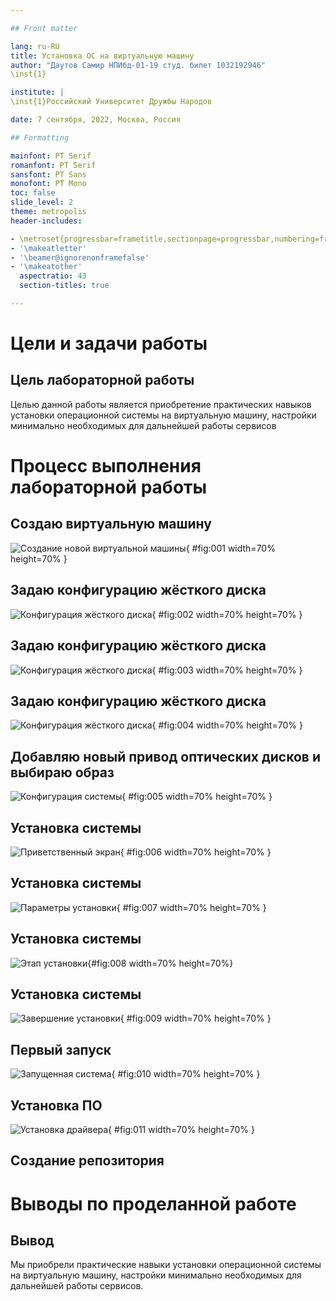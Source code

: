 ```yaml
---

## Front matter

lang: ru-RU
title: Установка ОС на виртуальную машину
author: "Даутов Самир НПИбд-01-19 студ. билет 1032192946"
\inst{1}

institute: |
\inst{1}Российский Университет Дружбы Народов

date: 7 сентября, 2022, Москва, Россия

## Formatting

mainfont: PT Serif
romanfont: PT Serif
sansfont: PT Sans
monofont: PT Mono
toc: false
slide_level: 2
theme: metropolis
header-includes:

- \metroset{progressbar=frametitle,sectionpage=progressbar,numbering=fraction}
- '\makeatletter'
- '\beamer@ignorenonframefalse'
- '\makeatother'
  aspectratio: 43
  section-titles: true

---
```


# Цели и задачи работы

## Цель лабораторной работы

Целью данной работы является приобретение практических навыков установки операционной системы на виртуальную машину,
настройки минимально необходимых для дальнейшей работы сервисов

# Процесс выполнения лабораторной работы

## Создаю виртуальную машину

![Создание новой виртуальной машины](image/01.png){ #fig:001 width=70% height=70% }

## Задаю конфигурацию жёсткого диска

![Конфигурация жёсткого диска](image/02.png){ #fig:002 width=70% height=70% }

## Задаю конфигурацию жёсткого диска

![Конфигурация жёсткого диска](image/03.png){ #fig:003 width=70% height=70% }

## Задаю конфигурацию жёсткого диска

![Конфигурация жёсткого диска](image/04.png){ #fig:004 width=70% height=70% }

## Добавляю новый привод оптических дисков и выбираю образ

![Конфигурация системы](image/05.png){ #fig:005 width=70% height=70% }

## Установка системы

![Приветственный экран](image/06.png){ #fig:006 width=70% height=70% }

## Установка системы

![Параметры установки](image/07.png){ #fig:007 width=70% height=70% }

## Установка системы

![Этап установки](image/08.png){#fig:008 width=70% height=70%}

## Установка системы

![Завершение установки](image/09.png){ #fig:009 width=70% height=70% }

## Первый запуск

![Запущенная система](image/10.png){ #fig:010 width=70% height=70% }

## Установка ПО

![Установка драйвера](image/11.png){ #fig:011 width=70% height=70% }

## Создание репозитория

# Выводы по проделанной работе

## Вывод

Мы приобрели практические навыки установки операционной системы на виртуальную машину, настройки минимально необходимых
для дальнейшей работы сервисов.